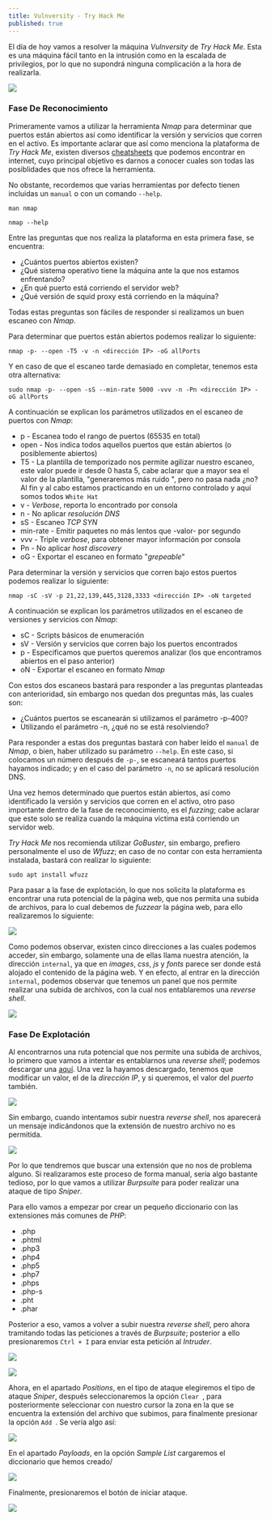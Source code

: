 ```yaml
---
title: Vulnversity - Try Hack Me
published: true
---
```


El día de hoy vamos a resolver la máquina _Vulnversity_ de _Try Hack Me_. Esta es una máquina fácil tanto en la intrusión como en la escalada de privilegios, por lo que no supondrá ninguna complicación a la hora de realizarla.

![](https://raw.githubusercontent.com/MateoNitro550/MateoNitro550.github.io/master/assets/2021-09-27-Vulnversity---Try-Hack-Me/1.png)

### [](#header-3)Fase De Reconocimiento

Primeramente vamos a utilizar la herramienta _Nmap_ para determinar que puertos están abiertos así como identificar la versión y servicios que corren en el activo. Es importante aclarar que así como menciona la plataforma de _Try Hack Me_, existen diversos [cheatsheets](https://www.stationx.net/nmap-cheat-sheet/) que podemos encontrar en internet, cuyo principal objetivo es darnos a conocer cuales son todas las posiblidades que nos ofrece la herramienta.

No obstante, recordemos que varias herramientas por defecto tienen incluidas un `manual` o con un comando `--help`.

```
man nmap
```

```
nmap --help
```

Entre las preguntas que nos realiza la plataforma en esta primera fase, se encuentra:

* ¿Cuántos puertos abiertos existen?
* ¿Qué sistema operativo tiene la máquina ante la que nos estamos enfrentando?
* ¿En qué puerto está corriendo el servidor web?
* ¿Qué versión de squid proxy está corriendo en la máquina?

Todas estas preguntas son fáciles de responder si realizamos un buen escaneo con _Nmap_. 

Para determinar que puertos están abiertos podemos realizar lo siguiente:
  
```
nmap -p- --open -T5 -v -n <dirección IP> -oG allPorts
```
 
Y en caso de que el escaneo tarde demasiado en completar, tenemos esta otra alternativa:
  
``` 
sudo nmap -p- --open -sS --min-rate 5000 -vvv -n -Pn <dirección IP> -oG allPorts
```

A continuación se explican los parámetros utilizados en el escaneo de puertos con _Nmap_:
  
* p - Escanea todo el rango de puertos (65535 en total)
* open - Nos indica todos aquellos puertos que están abiertos (o posiblemente abiertos)
* T5 - La plantilla de temporizado nos permite agilizar nuestro escaneo, este valor puede ir desde 0 hasta 5, cabe aclarar que a mayor sea el valor de la plantilla, "generaremos más ruido  ", pero no pasa nada ¿no? Al fin y al cabo estamos practicando en un entorno controlado y aquí somos todos `White Hat`
* v - _Verbose_, reporta lo encontrado por consola
* n - No aplicar _resolución DNS_
* sS - Escaneo _TCP SYN_
* min-rate - Emitir paquetes no más lentos que -valor- por segundo
* vvv - Triple _verbose_, para obtener mayor información por consola
* Pn - No aplicar _host discovery_
* oG - Exportar el escaneo en formato "_grepeable_"

Para determinar la versión y servicios que corren bajo estos puertos podemos realizar lo siguiente:

```  
nmap -sC -sV -p 21,22,139,445,3128,3333 <dirección IP> -oN targeted
```
  
A continuación se explican los parámetros utilizados en el escaneo de versiones y servicios con _Nmap_:

* sC - Scripts básicos de enumeración
* sV - Versión y servicios que corren bajo los puertos encontrados
* p - Especificamos que puertos queremos analizar (los que encontramos abiertos en el paso anterior)
* oN - Exportar el escaneo en formato _Nmap_

Con estos dos escaneos bastará para responder a las preguntas planteadas con anterioridad, sin embargo nos quedan dos preguntas más, las cuales son:

* ¿Cuántos puertos se escanearán si utilizamos el parámetro -p-400?
* Utilizando el parámetro -n, ¿qué no se está resolviendo?

Para responder a estas dos preguntas bastará con haber leído el `manual` de _Nmap_, o bien, haber utilizado su parámetro `--help`. En este caso, si colocamos un número después de `-p-`, se escaneará tantos puertos hayamos indicado; y en el caso del parámetro `-n`, no se aplicará resolución DNS.

Una vez hemos determinado que puertos están abiertos, así como identificado la versión y servicios que corren en el activo, otro paso importante dentro de la fase de reconocimiento, es el _fuzzing_; cabe aclarar que este solo se realiza cuando la máquina víctima está corriendo un servidor web.

_Try Hack Me_ nos recomienda utilizar _GoBuster_, sin embargo, prefiero personalmente el uso de _Wfuzz_; en caso de no contar con esta herramienta instalada, bastará con realizar lo siguiente:
  
```
sudo apt install wfuzz
```

Para pasar a la fase de explotación, lo que nos solicita la plataforma es encontrar una ruta potencial de la página web, que nos permita una subida de archivos, para lo cual debemos de _fuzzear_ la página web, para ello realizaremos lo siguiente:

![](https://raw.githubusercontent.com/MateoNitro550/MateoNitro550.github.io/master/assets/2021-09-27-Vulnversity---Try-Hack-Me/2.png)

Como podemos observar, existen cinco direcciones a las cuales podemos acceder, sin embargo, solamente una de ellas llama nuestra atención, la dirección `internal`, ya que en _images_, _css_, _js_ y _fonts_ parece ser donde está alojado el contenido de la página web. Y en efecto, al entrar en la dirección `internal`, podemos observar que tenemos un panel que nos permite realizar una subida de archivos, con la cual nos entablaremos una _reverse shell_.


![](https://raw.githubusercontent.com/MateoNitro550/MateoNitro550.github.io/master/assets/2021-09-27-Vulnversity---Try-Hack-Me/3.png)

### [](#header-3)Fase De Explotación

Al encontrarnos una ruta potencial que nos permite una subida de archivos, lo primero que vamos a intentar es entablarnos una _reverse shell_; podemos descargar una [aquí](https://pentestmonkey.net/tools/web-shells/php-reverse-shell). Una vez la hayamos descargado, tenemos que modificar un valor, el de la _dirección IP_, y si queremos, el valor del _puerto_ también.

![](https://raw.githubusercontent.com/MateoNitro550/MateoNitro550.github.io/master/assets/2021-09-27-Vulnversity---Try-Hack-Me/4.png)

Sin embargo, cuando intentamos subir nuestra _reverse shell_, nos aparecerá un mensaje indicándonos que la extensión de nuestro archivo no es permitida.

![](https://raw.githubusercontent.com/MateoNitro550/MateoNitro550.github.io/master/assets/2021-09-27-Vulnversity---Try-Hack-Me/5.png)

Por lo que tendremos que buscar una extensión que no nos de problema alguno. Si realizaramos este proceso de forma manual, sería algo bastante tedioso, por lo que vamos a utilizar _Burpsuite_ para poder realizar una ataque de tipo _Sniper_.

Para ello vamos a empezar por crear un pequeño diccionario con las extensiones más comunes de _PHP_:

* .php
* .phtml
* .php3
* .php4
* .php5
* .php7
* .phps
* .php-s
* .pht
* .phar

Posterior a eso, vamos a volver a subir nuestra _reverse shell_, pero ahora tramitando todas las peticiones a través de _Burpsuite_; posterior a ello presionaremos `Ctrl + I` para enviar esta petición al _Intruder_.

![](https://raw.githubusercontent.com/MateoNitro550/MateoNitro550.github.io/master/assets/2021-09-27-Vulnversity---Try-Hack-Me/6.png)

![](https://raw.githubusercontent.com/MateoNitro550/MateoNitro550.github.io/master/assets/2021-09-27-Vulnversity---Try-Hack-Me/7.png)

Ahora, en el apartado _Positions_, en el tipo de ataque elegiremos el tipo de ataque _Sniper_, después seleccionaremos la opción `Clear `, para posteriormente seleccionar con nuestro cursor la zona en la que se encuentra la extensión del archivo que subimos, para finalmente presionar la opción `Add `. Se vería algo así:

![](https://raw.githubusercontent.com/MateoNitro550/MateoNitro550.github.io/master/assets/2021-09-27-Vulnversity---Try-Hack-Me/8.png)

En el apartado _Payloads_, en la opción _Sample List_ cargaremos el diccionario que hemos creado/

![](https://raw.githubusercontent.com/MateoNitro550/MateoNitro550.github.io/master/assets/2021-09-27-Vulnversity---Try-Hack-Me/9.png)

Finalmente, presionaremos el botón de iniciar ataque.


![](https://raw.githubusercontent.com/MateoNitro550/MateoNitro550.github.io/master/assets/2021-09-27-Vulnversity---Try-Hack-Me/10.png)
